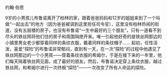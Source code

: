 约翰·伯恩

9岁的小男孩儿布鲁诺离开了柏林的家，跟着爸爸妈妈和12岁的姐姐来到了一个叫做“一起出去”的地方（因为爸爸被调到这里担任司令官），这里没有柏林热闹的街道，没有五层楼的房子，也没有布鲁诺“一生中最好的三个朋友”，只有一道看不到尽头的铁丝网将他们住的房子和周围隔绝开来。唯一引起他好奇的是铁丝网那边的小镇里男女老少都穿着同样的条纹衣服，戴着同样的条纹帽子……
起初，任性活泼，喜爱“探险”的布鲁诺非常郁闷，直到有一天，在一次“探险”的过程中他遇见了铁丝网那边的一个小男孩——穿着条纹衣服的希姆尔，于是在接下来的一年里，他们每天隔着铁丝网见面，成了最好的朋友。然后，布鲁诺决定穿上条纹衣服，越过铁丝网，和希姆尔进行一次终极“探险”——一次改变了所有人命运的探险。
